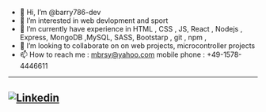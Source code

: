 - 👋 Hi, I’m @barry786-dev
- 👀 I’m interested in web devlopment and sport
- 🌱 I’m currently have experience in HTML , CSS , JS, React , Nodejs , Express, MongoDB ,MySQL, SASS, Bootstarp , git , npm , 
- 💞️ I’m looking to collaborate on on web projects, microcontroller projects
- 📫 How to reach me :  mbrsy@yahoo.com mobile phone : +49-1578-4446611

---
[![Linkedin](https://cloud.githubusercontent.com/assets/17016297/18839848/0fc7e74e-83d2-11e6-8c6a-277fc9d6e067.png)](https://www.linkedin.com/in/mohamed-al-barry-279574a9/)
---

<!---
barry786-dev/barry786-dev is a ✨ special ✨ repository because its `README.md` (this file) appears on your GitHub profile.
You can click the Preview link to take a look at your changes.
--->
